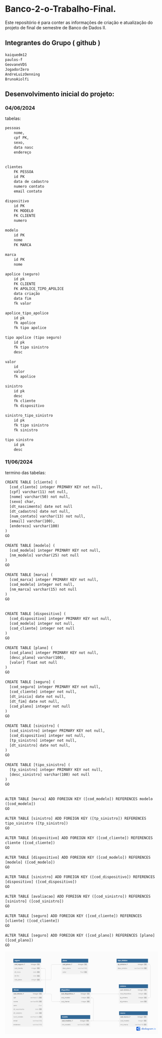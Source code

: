 # Banco-2-o-Trabalho-Final.
Este repositório é para conter as informações de criação e atualização do projeto de final de semestre de Banco de Dados II. 

## Integrantes do Grupo ( github )
	kaiquedm12
 	paulos-f
	GeovaneVDS
 	JogadorZero
  	AndreLuizOenning
	BrunoAiolfi

## Desenvolvimento inicial do projeto:
### 04/06/2024

tabelas:
	
	pessoas
		nome,
		cpf PK,
		sexo,
		data nasc
		endereço	

	
	clientes
		FK PESSOA
		id PK
		data de cadastro
		numero contato
		email contato
	
	dispositivo
		id PK
		FK MODELO
		FK CLIENTE
		numero	
	
	modelo
		id PK
		nome
		FK MARCA
	
	marca 
		id PK
		nome
		
	apolice (seguro)
		id pk
		FK CLIENTE
		FK APOLICE_TIPO_APOLICE
		data criação
		data fim
		fk valor 
	
	apolice_tipo_apolice
		id pk
		fk apolice
		fk tipo apolice
	
	tipo apolice (tipo seguro)
		id pk
		fk tipo sinistro
		desc
	
	valor
		id
		valor
		fk apolice
	
	sinistro 
		id pk
		desc
		fk cliente
		fk dispositivo
	
	sinistro_tipo_sinistro
		id pk
		fk tipo sinistro
		fk sinistro
	
	tipo sinistro
		id pk
		desc 


### 11/06/2024

termino das tabelas:

	CREATE TABLE [cliente] (
	  [cod_cliente] integer PRIMARY KEY not null,
	  [cpf] varchar(11) not null,
	  [nome] varchar(50) not null,
	  [sexo] char,
	  [dt_nascimento] date not null
	  [dt_cadastro] date not null,
	  [num_contato] varchar(13) not null,
	  [email] varchar(100),
	  [endereco] varchar(100)
	)
	GO
	
	CREATE TABLE [modelo] (
	  [cod_modelo] integer PRIMARY KEY not null,
	  [nm_modelo] varchar(25) not null
	)
	GO
	
	CREATE TABLE [marca] (
	  [cod_marca] integer PRIMARY KEY not null,
	  [cod_modelo] integer not null,
	  [nm_marca] varchar(15) not null
	)
	GO
	
	
	CREATE TABLE [dispositivo] (
	  [cod_dispositivo] integer PRIMARY KEY not null,
	  [cod_modelo] integer not null,
	  [cod_cliente] integer not null
	)
	GO
	
	CREATE TABLE [plano] (
	  [cod_plano] integer PRIMARY KEY not null,
	  [desc_plano] varchar(100),
	  [valor] float not null
	)
	GO
	
	CREATE TABLE [seguro] (
	  [cod_seguro] integer PRIMARY KEY not null,
	  [cod_cliente] integer not null,
	  [dt_inicio] date not null,
	  [dt_fim] date not null,
	  [cod_plano] integer not null
	)
	GO
	
	CREATE TABLE [sinistro] (
	  [cod_sinistro] integer PRIMARY KEY not null,
	  [cod_dispositivo] integer not null,
	  [tp_sinistro] integer not null,
	  [dt_sinistro] date not null,
	)
	GO
	
	CREATE TABLE [tipo_sinistro] (
	  [tp_sinistro] integer PRIMARY KEY not null,
	  [desc_sinistro] varchar(100) not null
	)
	GO
	
	
	ALTER TABLE [marca] ADD FOREIGN KEY ([cod_modelo]) REFERENCES modelo ([cod_modelo])
	GO
	
	ALTER TABLE [sinistro] ADD FOREIGN KEY ([tp_sinistro]) REFERENCES tipo_sinistro ([tp_sinistro])
	GO
	
	ALTER TABLE [dispositivo] ADD FOREIGN KEY ([cod_cliente]) REFERENCES cliente ([cod_cliente])
	GO
	
	ALTER TABLE [dispositivo] ADD FOREIGN KEY ([cod_modelo]) REFERENCES [modelo] ([cod_modelo])
	GO
	
	ALTER TABLE [sinistro] ADD FOREIGN KEY ([cod_dispositivo]) REFERENCES [dispositivo] ([cod_dispositivo])
	GO
	
	ALTER TABLE [avaliacao] ADD FOREIGN KEY ([cod_sinistro]) REFERENCES [sinistro] ([cod_sinistro])
	GO
	
	ALTER TABLE [seguro] ADD FOREIGN KEY ([cod_cliente]) REFERENCES [cliente] ([cod_cliente])
	GO
	
	ALTER TABLE [seguro] ADD FOREIGN KEY ([cod_plano]) REFERENCES [plano] ([cod_plano])
	GO

![Alt text](modelo_fisico_2.png)
